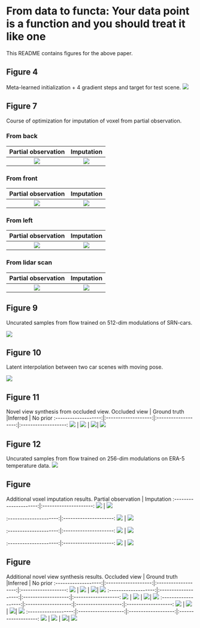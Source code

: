 # From data to functa: Your data point is a function and you should treat it like one

This README contains figures for the above paper.

## Figure 4
Meta-learned initialization + 4 gradient steps and target for test scene.
![](./figures/meta-learning-visualization-4-step-scene-gif.gif)

## Figure 7
Course of optimization for imputation of voxel from partial observation.

### From back
Partial observation    |  Imputation
:---------------------:|:---------------------:
![](./figures/voxel-imputation-back.png)  |  ![](./figures/voxel-imputation-front-from-back.gif)

### From front
Partial observation    |  Imputation
:---------------------:|:---------------------:
![](./figures/voxel-imputation-front.png)  |  ![](./figures/voxel-imputation-back-from-front.gif)

### From left
Partial observation    |  Imputation
:---------------------:|:---------------------:
![](./figures/voxel-imputation-left.png)  |  ![](./figures/voxel-imputation-right-from-left.gif)

### From lidar scan
Partial observation    |  Imputation
:---------------------:|:---------------------:
![](./figures/voxel-imputation-lidar-x.png)  |  ![](./figures/voxel-imputation-lidar-x.gif)


## Figure 9
Uncurated samples from flow trained on 512-dim modulations of SRN-cars.

![](./figures/car-flow-samples-512-gif.gif)

## Figure 10
Latent interpolation between two car scenes with moving pose.

![](./figures/car-flow-latent-interpolation-512-gif.gif)

## Figure 11
Novel view synthesis from occluded view.
Occluded view        |  Ground truth       |Inferred             | No prior
:-------------------:|:-------------------:|:-------------------:|:-------------------:
![](./figures/novel-view-synthesis-car-masked.png) | ![](./figures/novel-view-synthesis-car-target.gif) | ![](./figures/novel-view-synthesis-car-mask-gif.gif)| ![](./figures/novel-view-synthesis-car-mask-no-prior-gif.gif)


## Figure 12
Uncurated samples from flow trained on 256-dim modulations on ERA-5 temperature data.
![](./figures/era5-flow-samples-256-gif.gif)

## Figure 
Additional voxel imputation results.
Partial observation    |  Imputation
:---------------------:|:---------------------:
![](./figures/chair2.png)  |  ![](./figures/chair2-imputation-gif.gif)

:---------------------:|:---------------------:
![](./figures/chair3.png)  |  ![](./figures/chair3-imputation-gif.gif)

:---------------------:|:---------------------:
![](./figures/chair4.png)  |  ![](./figures/chair4-imputation-gif.gif)

:---------------------:|:---------------------:
![](./figures/chair5.png)  |  ![](./figures/chair5-imputation-gif.gif)

## Figure 
Additional novel view synthesis results.
Occluded view        |  Ground truth       |Inferred             | No prior
:-------------------:|:-------------------:|:-------------------:|:-------------------:
![](./figures/car3-masked.png) | ![](./figures/car3-target.gif) | ![](./figures/car3-inferred-gif.gif)| ![](./figures/car3-no-prior-gif.gif)
:-------------------:|:-------------------:|:-------------------:|:-------------------:
![](./figures/car4-masked.png) | ![](./figures/car4-target.gif) | ![](./figures/car4-inferred-gif.gif)| ![](./figures/car4-no-prior-gif.gif)
:-------------------:|:-------------------:|:-------------------:|:-------------------:
![](./figures/car5-masked.png) | ![](./figures/car5-target.gif) | ![](./figures/car5-inferred-gif.gif)| ![](./figures/car5-no-prior-gif.gif)
:-------------------:|:-------------------:|:-------------------:|:-------------------:
![](./figures/car6-masked.png) | ![](./figures/car6-target.gif) | ![](./figures/car6-inferred-gif.gif)| ![](./figures/car6-no-prior-gif.gif)


